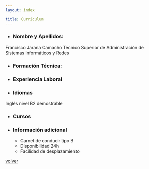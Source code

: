 ```yaml
---
layout: index

title: Curriculum
---
```

* ### Nombre y Apellidos:
Francisco Jarana Camacho
Técnico Superior de Administración de Sistemas Informáticos y Redes

* ### Formación Técnica:


* ### Experiencia Laboral


* ### Idiomas
Inglés nivel B2 demostrable

* ### Cursos


* ### Información adicional
  * Carnet de conducir tipo B
  * Disponibilidad 24h
  * Facilidad de desplazamiento


[volver](index)
